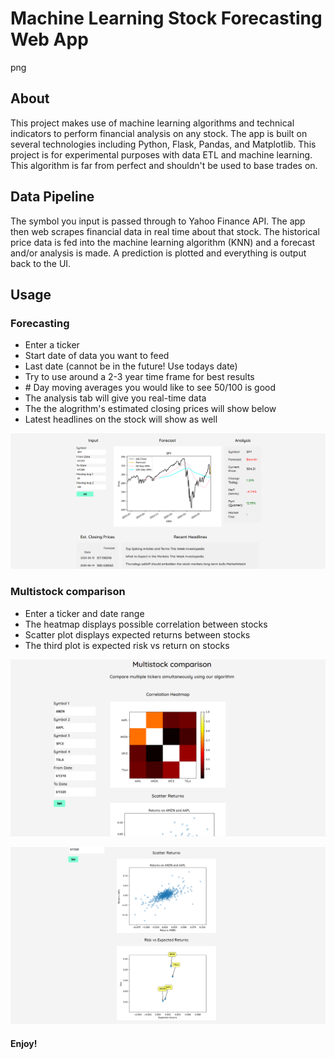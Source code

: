# Machine Learning Stock Forecasting Web App

png

## About
This project makes use of machine learning algorithms and technical indicators to perform financial analysis on any stock. The app is built on several technologies including Python, Flask, Pandas, and Matplotlib. This project is for experimental purposes with data ETL and machine learning. This algorithm is far from perfect and shouldn't be used
to base trades on.

## Data Pipeline
The symbol you input is passed through to Yahoo Finance API. The app then web scrapes financial data in real time about that stock. The historical price data is fed into the machine learning algorithm (KNN) and a forecast and/or analysis is made. A prediction is plotted and everything is output back to the UI.

## Usage

### Forecasting
[Prediction Page]: https://ml-fintech.herokuapp.com/prediction/

- Enter a ticker
- Start date of data you want to feed
- Last date (cannot be in the future! Use todays date)
- Try to use around a 2-3 year time frame for best results
- \# Day moving averages you would like to see 50/100 is good
- The analysis tab will give you real-time data
- The the alogrithm's estimated closing prices will show below
- Latest headlines on the stock will show as well

![](samples/sampleforecast.png)

### Multistock comparison
[Stock Comparison Page]: https://ml-fintech.herokuapp.com/multi
- Enter a ticker and date range
- The heatmap displays possible correlation between stocks
- Scatter plot displays expected returns between stocks
- The third plot is expected risk vs return on stocks

![](samples/multisampleone.png)

![](samples/multisampletwo.png)

#### Enjoy!

